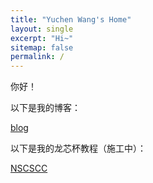 ```yaml
---
title: "Yuchen Wang's Home"
layout: single
excerpt: "Hi~"
sitemap: false
permalink: /
---
```


你好！

以下是我的博客：

[blog](/blog/)

以下是我的龙芯杯教程（施工中）：

[NSCSCC](/nscscc/)
